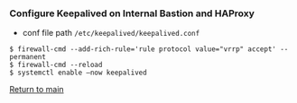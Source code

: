 ### Configure Keepalived on Internal Bastion and HAProxy 
- conf file path  `/etc/keepalived/keepalived.conf`
```
$ firewall-cmd --add-rich-rule='rule protocol value="vrrp" accept' --permanent
$ firewall-cmd --reload
$ systemctl enable –now keepalived
```

[Return to main](../README.md)